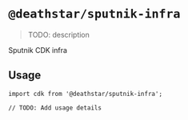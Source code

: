 # `@deathstar/sputnik-infra`

> TODO: description

Sputnik CDK infra

## Usage

```
import cdk from '@deathstar/sputnik-infra';

// TODO: Add usage details
```
